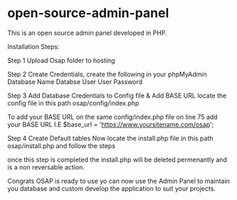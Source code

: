 # open-source-admin-panel
This is an open source admin panel developed in PHP.

Installation Steps:

Step 1 
Upload Osap folder to hosting 

Step 2 
Create Credentials, create the following in your phpMyAdmin
Database Name
Databse User
User Password

Step 3
Add Database Credentials to Config file & Add BASE URL
locate the config file in this path
osap/config/index.php

To add your BASE URL on the same config/index.php file on line 75 add your BASE URL
I.E $base_url = 'https://www.yoursitename.com/osap';

Step 4
Create Default tables
Now locate the install.php file in this path
osap/install.php and follow the steps

once this step is completed the install.php will be deleted permenantly and is a non reversable action.

Congrats 
OSAP is ready to use yo can now use the Admin Panel to maintain you database and custom develop the application to suit your projects.




